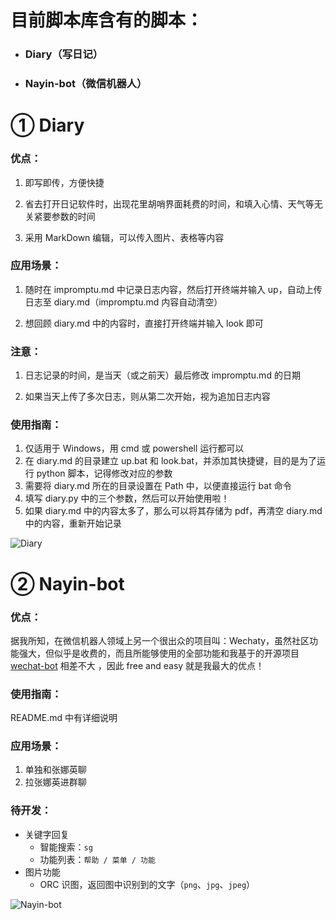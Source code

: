 # 目前脚本库含有的脚本：

- ### Diary（写日记）

- ### Nayin-bot（微信机器人）

# ① Diary

### 优点：

1. 即写即传，方便快捷

2. 省去打开日记软件时，出现花里胡哨界面耗费的时间，和填入心情、天气等无关紧要参数的时间

3. 采用 MarkDown 编辑，可以传入图片、表格等内容

### 应用场景：

1. 随时在 impromptu.md 中记录日志内容，然后打开终端并输入 up，自动上传日志至 diary.md（impromptu.md 内容自动清空）

3. 想回顾 diary.md 中的内容时，直接打开终端并输入 look 即可

### 注意：

1. 日志记录的时间，是当天（或之前天）最后修改 impromptu.md 的日期

2. 如果当天上传了多次日志，则从第二次开始，视为追加日志内容

### 使用指南：

1. 仅适用于 Windows，用 cmd 或 powershell 运行都可以
2. 在 diary.md 的目录建立 up.bat 和 look.bat，并添加其快捷键，目的是为了运行 python 脚本，记得修改对应的参数
3. 需要将 diary.md 所在的目录设置在 Path 中，以便直接运行 bat 命令
4. 填写 diary.py 中的三个参数，然后可以开始使用啦！
5. 如果 diary.md 中的内容太多了，那么可以将其存储为 pdf，再清空 diary.md 中的内容，重新开始记录

![Diary](https://s1.ax1x.com/2022/04/24/LhNCfP.png)

# ② Nayin-bot

### 优点：

据我所知，在微信机器人领域上另一个很出众的项目叫：Wechaty，虽然社区功能强大，但似乎是收费的，而且所能够使用的全部功能和我基于的开源项目 [wechat-bot](https://github.com/cixingguangming55555/wechat-bot) 相差不大 ，因此 free and easy 就是我最大的优点！

### 使用指南：

README.md 中有详细说明

### 应用场景：

1. 单独和张娜英聊
2. 拉张娜英进群聊

### 待开发：

- 关键字回复
  - 智能搜索：`sg`
  - 功能列表：`帮助 / 菜单 / 功能`
- 图片功能
  - ORC 识图，返回图中识别到的文字（`png`、`jpg`、`jpeg`）

![Nayin-bot](https://s1.ax1x.com/2022/06/26/jEeViD.png)


